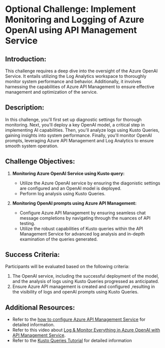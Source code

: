 # Optional Challenge: Implement Monitoring and Logging of Azure OpenAI using API Management Service

## Introduction:

This challenge requires a deep dive into the oversight of the Azure OpenAI Service. It entails utilizing the Log Analytics workspace to thoroughly monitor system performance and behavior. Additionally, it involves harnessing the capabilities of Azure API Management to ensure effective management and optimization of the service.

## Description:

In this challenge, you'll first set up diagnostic settings for thorough monitoring. Next, you'll deploy a key OpenAI model, a critical step in implementing AI capabilities. Then, you'll analyze logs using Kusto Queries, gaining insights into system performance. Finally, you'll monitor OpenAI prompts, leveraging Azure API Management and Log Analytics to ensure smooth system operation.

## Challenge Objectives:

1. **Monitoring Azure OpenAI Service using Kusto query:**
   - Utilize the Azure OpenAI service by ensuring the diagonistic settings are configured and an OpenAI model is deployed.
   - Perform log analysis using Kusto Queries.
     
2. **Monitoring OpenAI prompts using Azure API Management:**
   - Configure Azure API Management by ensuring seamless chat message completions by navigating through the nuances of API testing.
   - Utilize the robust capabilities of Kusto queries within the API Management Service for advanced log analysis and in-depth examination of the queries generated.
  
## Success Criteria:

Participants will be evaluated based on the following criteria:

1. The OpenAI service, including the successful deployment of the model, and the analysis of logs using Kusto Queries progressed as anticipated.
2. Ensure Azure API management is created and configured ,resulting in the visibility of logs and openAI prompts using Kusto Queries.

## Additional Resources:

- Refer to the [how to configure Azure API Management Service](https://github.com/Azure-Samples/openai-python-enterprise-logging/blob/main/README.md) for detailed information.
- Refer to this video about [Log & Monitor Everything in Azure OpenAI with API Management Service](https://github.com/Azure-Samples/openai-python-enterprise-logging/blob/main/README.md).
- Refer to the [Kusto Queries Tutorial](https://learn.microsoft.com/en-us/azure/azure-monitor/logs/log-analytics-tutorial) for detailed information
